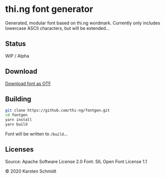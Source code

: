 # thi.ng font generator

Generated, modular font based on thi.ng wordmark.
Currently only includes lowercase ASCII characters, but will be extended...

## Status

WIP / Alpha

## Download

[Download font as OTF](./font/thing-regular-0.0.1.otf)

## Building

```bash
git clone https://github.com/thi-ng/fontgen.git
cd fontgen
yarn install
yarn build
```

Font will be written to `/build`...

## Licenses

Source: Apache Software License 2.0
Font: SIL Open Font License 1.1

&copy; 2020 Karsten Schmidt

